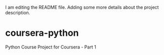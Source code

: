 I am editing the README file. Adding some more details about the project 
description.


# coursera-python
Python Course Project for Coursera - Part 1
